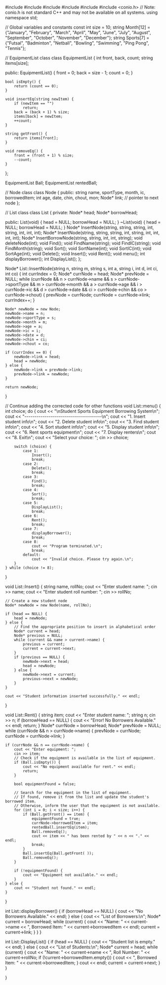 #include <iostream>
#include <fstream>
#include <string>
#include <iomanip>
#include <ctime>
#include <conio.h> // Note: conio.h is not standard C++ and may not be available on all systems.
using namespace std;

// Global variables and constants
const int size = 10;
string Month[12] = {"January", "February", "March", "April", "May", "June", "July", "August", "September", "October", "November", "December"};
string Sports[7] = {"Futsal", "Badminton", "Netball", "Bowling", "Swimming", "Ping Pong", "Tennis"};

// EquipmentList class
class EquipmentList {
    int front, back, count;
    string items[size];

public:
    EquipmentList() {
        front = 0;
        back = size - 1;
        count = 0;
    }

    bool isEmpty() {
        return (count == 0);
    }

    void insertEq(string newItem) {
        if (newItem == "")
            return;
        back = (back + 1) % size;
        items[back] = newItem;
        ++count;
    }

    string getFront() {
        return items[front];
    }

    void removeEq() {
        front = (front + 1) % size;
        --count;
    }
};

EquipmentList Ball;
EquipmentList rentedBall;

// Node class
class Node {
public:
    string name, sportType, month, ic, borrowedItem;
    int age, date, chin, chout, mon;
    Node* link; // pointer to next node
};

// List class
class List {
private:
    Node* head;
    Node* borrowHead;

public:
    List(void) {
        head = NULL;
        borrowHead = NULL;
    }
    ~List(void) {
        head = NULL;
        borrowHead = NULL;
    }
    Node* InsertNode(string, string, string, int, string, int, int, int);
    Node* InsertNode(string, string, string, int, string, int, int, int, int);
    Node* InsertBorrowNode(string, string, int, int, string);
    void deleteNode(int);
    void Find();
    void FindName(string);
    void FindIC(string);
    void FindMonth(string);
    void Sort();
    void SortName(int);
    void SortIC(int);
    void SortAge(int);
    void Delete();
    void Insert();
    void Rent();
    void menu();
    int displayBorrower();
    int DisplayList();
};

Node* List::InsertNode(string n, string m, string s, int a, string i, int d, int ci, int co) {
    int currIndex = 0;
    Node* currNode = head;
    Node* prevNode = NULL;
    while (currNode && n > currNode->name && s > currNode->sportType && m > currNode->month && a > currNode->age &&
           i > currNode->ic && d > currNode->date && ci > currNode->chin && co > currNode->chout) {
        prevNode = currNode;
        currNode = currNode->link;
        currIndex++;
    }

    Node* newNode = new Node;
    newNode->name = n;
    newNode->sportType = s;
    newNode->month = m;
    newNode->age = a;
    newNode->ic = i;
    newNode->date = d;
    newNode->chin = ci;
    newNode->chout = co;

    if (currIndex == 0) {
        newNode->link = head;
        head = newNode;
    } else {
        newNode->link = prevNode->link;
        prevNode->link = newNode;
    }

    return newNode;
}

// Continue adding the corrected code for other functions
void List::menu() {
    int choice;
    do {
        cout << "\nStudent Sports Equipment Borrowing System\n";
        cout << "---------------------------------------\n";
        cout << "1. Insert student info\n";
        cout << "2. Delete student info\n";
        cout << "3. Find student info\n";
        cout << "4. Sort student info\n";
        cout << "5. Display student info\n";
        cout << "6. Rent sports equipment\n";
        cout << "7. Display renters\n";
        cout << "8. Exit\n";
        cout << "Select your choice: ";
        cin >> choice;

        switch (choice) {
            case 1:
                Insert();
                break;
            case 2:
                Delete();
                break;
            case 3:
                Find();
                break;
            case 4:
                Sort();
                break;
            case 5:
                DisplayList();
                break;
            case 6:
                Rent();
                break;
            case 7:
                displayBorrower();
                break;
            case 8:
                cout << "Program terminated.\n";
                break;
            default:
                cout << "Invalid choice. Please try again.\n";
        }
    } while (choice != 8);
}

void List::Insert() {
    string name, rollNo;
    cout << "Enter student name: ";
    cin >> name;
    cout << "Enter student roll number: ";
    cin >> rollNo;

    // Create a new student node
    Node* newNode = new Node(name, rollNo);

    if (head == NULL) {
        head = newNode;
    } else {
        // Find the appropriate position to insert in alphabetical order
        Node* current = head;
        Node* previous = NULL;
        while (current && name > current->name) {
            previous = current;
            current = current->next;
        }
        if (previous == NULL) {
            newNode->next = head;
            head = newNode;
        } else {
            newNode->next = current;
            previous->next = newNode;
        }
    }

    cout << "Student information inserted successfully." << endl;

}

void List::Rent() {
    string item;
    cout << "Enter student name: ";
    string n;
    cin >> n;
    if (borrowHead == NULL) {
        cout << "Error! No Borrowers Available." << endl;
        return;
    }
    Node* currNode = borrowHead;
    Node* prevNode = NULL;
    while (currNode && n > currNode->name) {
        prevNode = currNode;
        currNode = currNode->link;
    }

    if (currNode && n == currNode->name) {
        cout << "Enter equipment: ";
        cin >> item;
        // Check if the equipment is available in the list of equipment.
        if (Ball.isEmpty()) {
            cout << "No equipment available for rent." << endl;
            return;
        }

        bool equipmentFound = false;

        // Search for the equipment in the list of equipment.
        // If found, remove it from the list and update the student's borrowed item.
        // Otherwise, inform the user that the equipment is not available.
        for (int i = 0; i < size; i++) {
            if (Ball.getFront() == item) {
                equipmentFound = true;
                currNode->borrowedItem = item;
                rentedBall.insertEq(item);
                Ball.removeEq();
                cout << item << " has been rented by " << n << "." << endl;
                break;
            }
            Ball.insertEq(Ball.getFront( ));
            Ball.removeEq();
        }

        if (!equipmentFound) {
            cout << "Equipment not available." << endl;
        }
    } else {
        cout << "Student not found." << endl;
    }
}

int List::displayBorrower() {
 if (borrowHead == NULL) {
        cout << "No Borrowers Available." << endl;
    } else {
        cout << "List of Borrowers:\n";
        Node* current = borrowHead;
        while (current) {
            cout << "Name: " << current->name << ", Borrowed Item: " << current->borrowedItem << endl;
            current = current->link;
        }
    }
}

int List::DisplayList() {
      if (head == NULL) {
        cout << "Student list is empty." << endl;
    } else {
        cout << "List of Students:\n";
        Node* current = head;
        while (current) {
            cout << "Name: " << current->name << ", Roll Number: " << current->rollNo;
            if (!current->borrowedItem.empty()) {
                cout << ", Borrowed Item: " << current->borrowedItem;
            }
            cout << endl;
            current = current->next;
        }
    }

}
